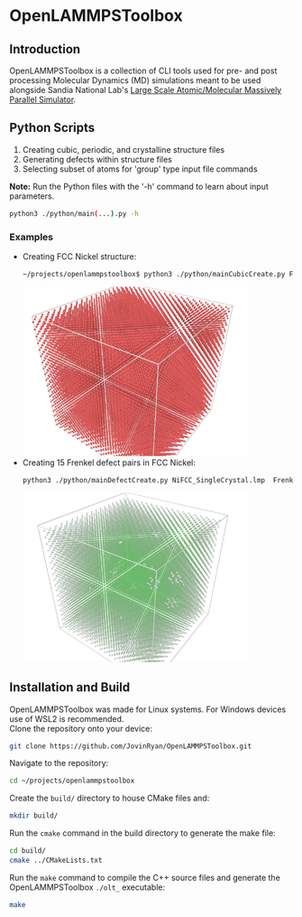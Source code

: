 OpenLAMMPSToolbox
====

## Introduction ##
OpenLAMMPSToolbox is a collection of CLI tools used for pre- and post processing Molecular Dynamics (MD) simulations meant to be used alongside Sandia National Lab's [Large Scale Atomic/Molecular Massively Parallel Simulator](https://github.com/lammps/lammps).

## Python Scripts ##
<ol>
  <li>
    Creating cubic, periodic, and crystalline structure files
  </li>
  <li>
    Generating defects within structure files
  </li>
  <li>
    Selecting subset of atoms for 'group' type input file commands
  </li> 
</ol>
<b>Note:</b> Run the Python files with the '-h' command to learn about input parameters.

```bash
python3 ./python/main(...).py -h
```
### Examples ###
<ul>
  <li>
    Creating FCC Nickel structure:
  </li>

  ```bash
~/projects/openlammpstoolbox$ python3 ./python/mainCubicCreate.py FCC 67 67 67 3.52 3.52 3.52
  ```
<img src="/images/FCC_Ni.png" height = 300 alt="Structure of FCC Nickel rendered using OVITO">

<li>
  Creating 15 Frenkel defect pairs in FCC Nickel:
</li>

```bash
python3 ./python/mainDefectCreate.py NiFCC_SingleCrystal.lmp  Frenkel 15 -coord_num 12
```
<img src="/images/FCC_Ni_15Frenkel.png" height = 300 alt="15 Frenkel defects in FCC Nickel rendered using OVITO">
</ul>

## Installation and Build ##
OpenLAMMPSToolbox was made for Linux systems. For Windows devices use of WSL2 is recommended. <br>
Clone the repository onto your device:
```bash
git clone https://github.com/JovinRyan/OpenLAMMPSToolbox.git
```
Navigate to the repository:
```bash
cd ~/projects/openlammpstoolbox
```
Create the ```build/``` directory to house CMake files and:
```bash
mkdir build/
```
Run the ```cmake``` command in the build directory to generate the make file:
```bash
cd build/
cmake ../CMakeLists.txt
```
Run the ```make``` command to compile the C++ source files and generate the OpenLAMMPSToolbox ```./olt_``` executable:
```bash
make
```
